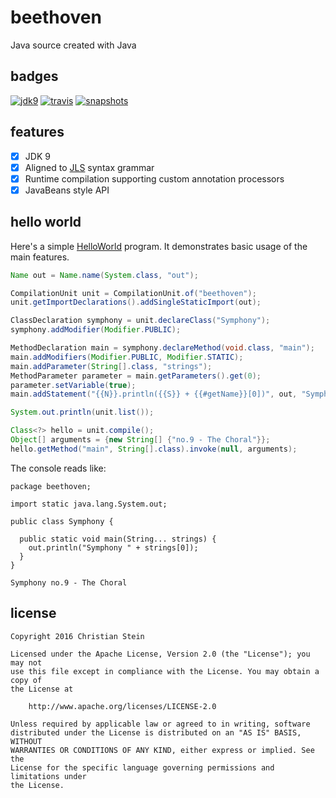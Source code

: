 # beethoven
Java source created with Java

## badges
[![jdk9](https://img.shields.io/badge/jdk-9-blue.svg)](https://shields.io)
[![travis](https://travis-ci.org/sormuras/beethoven.svg?branch=master)](https://travis-ci.org/sormuras/beethoven)
[![snapshots](https://img.shields.io/badge/sonatype-snapshots-green.svg)](https://oss.sonatype.org/content/repositories/snapshots/de/sormuras/beethoven/)

## features
 - [x] JDK 9
 - [x] Aligned to [JLS](https://docs.oracle.com/javase/specs/jls/se8/html/jls-19.html) syntax grammar
 - [x] Runtime compilation supporting custom annotation processors
 - [x] JavaBeans style API

## hello world
Here's a simple [HelloWorld](https://github.com/sormuras/beethoven/blob/master/src/test/java/readme/HelloWorld.java)
program. It demonstrates basic usage of the main features.
```java
Name out = Name.name(System.class, "out");

CompilationUnit unit = CompilationUnit.of("beethoven");
unit.getImportDeclarations().addSingleStaticImport(out);

ClassDeclaration symphony = unit.declareClass("Symphony");
symphony.addModifier(Modifier.PUBLIC);

MethodDeclaration main = symphony.declareMethod(void.class, "main");
main.addModifiers(Modifier.PUBLIC, Modifier.STATIC);
main.addParameter(String[].class, "strings");
MethodParameter parameter = main.getParameters().get(0);
parameter.setVariable(true);
main.addStatement("{{N}}.println({{S}} + {{#getName}}[0])", out, "Symphony ", parameter);

System.out.println(unit.list());

Class<?> hello = unit.compile();
Object[] arguments = {new String[] {"no.9 - The Choral"}};
hello.getMethod("main", String[].class).invoke(null, arguments);
```


The console reads like:
```text
package beethoven;

import static java.lang.System.out;

public class Symphony {

  public static void main(String... strings) {
    out.println("Symphony " + strings[0]);
  }
}

Symphony no.9 - The Choral
```
## license
```text
Copyright 2016 Christian Stein

Licensed under the Apache License, Version 2.0 (the "License"); you may not
use this file except in compliance with the License. You may obtain a copy of
the License at

    http://www.apache.org/licenses/LICENSE-2.0

Unless required by applicable law or agreed to in writing, software
distributed under the License is distributed on an "AS IS" BASIS, WITHOUT
WARRANTIES OR CONDITIONS OF ANY KIND, either express or implied. See the
License for the specific language governing permissions and limitations under
the License.
```